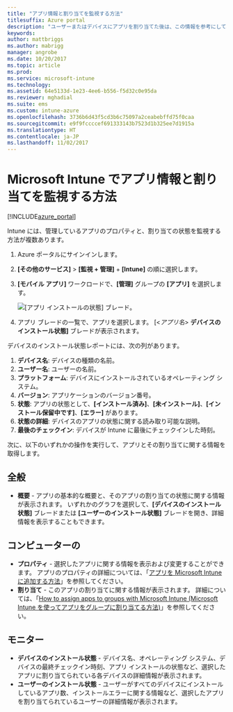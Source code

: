 ```yaml
---
title: "アプリ情報と割り当てを監視する方法"
titlesuffix: Azure portal
description: "ユーザーまたはデバイスにアプリを割り当てた後は、この情報を参考にして、その状態を監視できます。\""
keywords: 
author: mattbriggs
ms.author: mabrigg
manager: angrobe
ms.date: 10/20/2017
ms.topic: article
ms.prod: 
ms.service: microsoft-intune
ms.technology: 
ms.assetid: 64e5133d-1e23-4ee6-b556-f5d32c0e95da
ms.reviewer: mghadial
ms.suite: ems
ms.custom: intune-azure
ms.openlocfilehash: 3736b6d43f5cd3b6c75097a2ceabebffd75f0caa
ms.sourcegitcommit: e9f9fccccef691333143b7523d1b325ee7d1915a
ms.translationtype: HT
ms.contentlocale: ja-JP
ms.lasthandoff: 11/02/2017
---
```

# <a name="how-to-monitor-app-information-and-assignments-with-microsoft-intune"></a>Microsoft Intune でアプリ情報と割り当てを監視する方法

[!INCLUDE[azure_portal](./includes/azure_portal.md)]

Intune には、管理しているアプリのプロパティと、割り当ての状態を監視する方法が複数あります。

1. Azure ポータルにサインインします。
2. **[その他のサービス]** > **[監視 + 管理]** + **[Intune]** の順に選択します。
3. **[モバイル アプリ]** ワークロードで、**[管理]** グループの **[アプリ]** を選択します。
     
    ![[アプリ インストールの状態] ブレード。](./media/monitor-apps.png)
5. アプリ ブレードの一覧で、アプリを選択します。 [<*アプリ名*> **デバイスのインストール状態]** ブレードが表示されます。

デバイスのインストール状態レポートには、次の列があります。

1.  **デバイス名**: デバイスの種類の名前。
2.  **ユーザー名**: ユーザーの名前。
3.   **プラットフォーム**: デバイスにインストールされているオペレーティング システム。
4.  **バージョン**: アプリケーションのバージョン番号。
5.   **状態**: アプリの状態として、**[インストール済み]**、**[未インストール]**、**[インストール保留中です]**、**[エラー]** があります。
6. **状態の詳細**: デバイスのアプリの状態に関する読み取り可能な説明。
7. **最後のチェックイン**: デバイスが Intune に最後にチェックインした時刻。

次に、以下のいずれかの操作を実行して、アプリとその割り当てに関する情報を取得します。

## <a name="general"></a>全般

- **概要** - アプリの基本的な概要と、そのアプリの割り当ての状態に関する情報が表示されます。 いずれかのグラフを選択して、**[デバイスのインストール状態]** ブレードまたは **[ユーザーのインストール状態]** ブレードを開き、詳細情報を表示することもできます。

## <a name="manage"></a>コンピューターの

- **プロパティ** - 選択したアプリに関する情報を表示および変更することができます。 アプリのプロパティの詳細については、「[アプリを Microsoft Intune に追加する方法](apps-add.md)」を参照してください。
- **割り当て** - このアプリの割り当てに関する情報が表示されます。 詳細については、「[How to assign apps to groups with Microsoft Intune (Microsoft Intune を使ってアプリをグループに割り当てる方法)](apps-deploy.md)」を参照してください。

## <a name="monitor"></a>モニター

- **デバイスのインストール状態** - デバイス名、オペレーティング システム、デバイスの最終チェックイン時刻、アプリ インストールの状態など、選択したアプリに割り当てられている各デバイスの詳細情報が表示されます。
- **ユーザーのインストール状態** - ユーザーがすべてのデバイスにインストールしているアプリ数、インストールエラーに関する情報など、選択したアプリを割り当てられているユーザーの詳細情報が表示されます。